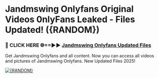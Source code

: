 # Jandmswing Onlyfans Original Videos 0nlyFans Leaked - Files Updated! ({RANDOM})

<h3>🔴 CLICK HERE 🌐==►► <a href="https://betterlinks.top/A2PfLJ" rel="nofollow">Jandmswing Onlyfans Updated Files</a></h3>

Get Jandmswing Onlyfans and all content. Now you can access all videos and pictures of Jandmswing Onlyfans. New Updated Files 2025!

[![{RANDOM}](https://i.imgur.com/ppqm5kG.gif)](https://betterlinks.top/A2PfLJ)